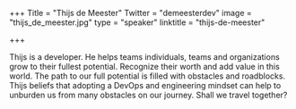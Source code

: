 +++
Title = "Thijs de Meester"
Twitter = "demeesterdev"
image = "thijs_de_meester.jpg"
type = "speaker"
linktitle = "thijs-de-meester"

+++

Thijs is a developer. He helps teams individuals, teams and organizations grow to their fullest potential. Recognize their worth and add value in this world. The path to our full potential is filled with obstacles and roadblocks. Thijs beliefs that adopting a DevOps and engineering mindset can help to unburden us from many obstacles on our journey. Shall we travel together?